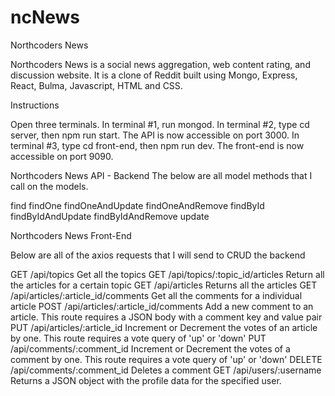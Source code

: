 # ncNews
Northcoders News


Northcoders News is a social news aggregation, web content rating, and discussion website. It is a clone of Reddit built using Mongo, Express, React, Bulma, Javascript, HTML and CSS.

Instructions

Open three terminals.
In terminal #1, run mongod.
In terminal #2, type cd server, then npm run start.
The API is now accessible on port 3000.
In terminal #3, type cd front-end, then npm run dev.
The front-end is now accessible on port 9090.


Northcoders News API - Backend
The below are all model methods that I call on the models.

find
findOne
findOneAndUpdate
findOneAndRemove
findById
findByIdAndUpdate
findByIdAndRemove
update


Northcoders News Front-End

Below are all of the axios requests that I will send to CRUD the backend
	
GET /api/topics	Get all the topics
GET /api/topics/:topic_id/articles	Return all the articles for a certain topic
GET /api/articles	Returns all the articles
GET /api/articles/:article_id/comments	Get all the comments for a individual article
POST /api/articles/:article_id/comments	Add a new comment to an article. This route requires a JSON body with a comment key and value pair 
PUT /api/articles/:article_id	Increment or Decrement the votes of an article by one. This route requires a vote query of 'up' or 'down' 
PUT /api/comments/:comment_id	Increment or Decrement the votes of a comment by one. This route requires a vote query of 'up' or 'down' 
DELETE /api/comments/:comment_id	Deletes a comment
GET /api/users/:username	Returns a JSON object with the profile data for the specified user.
